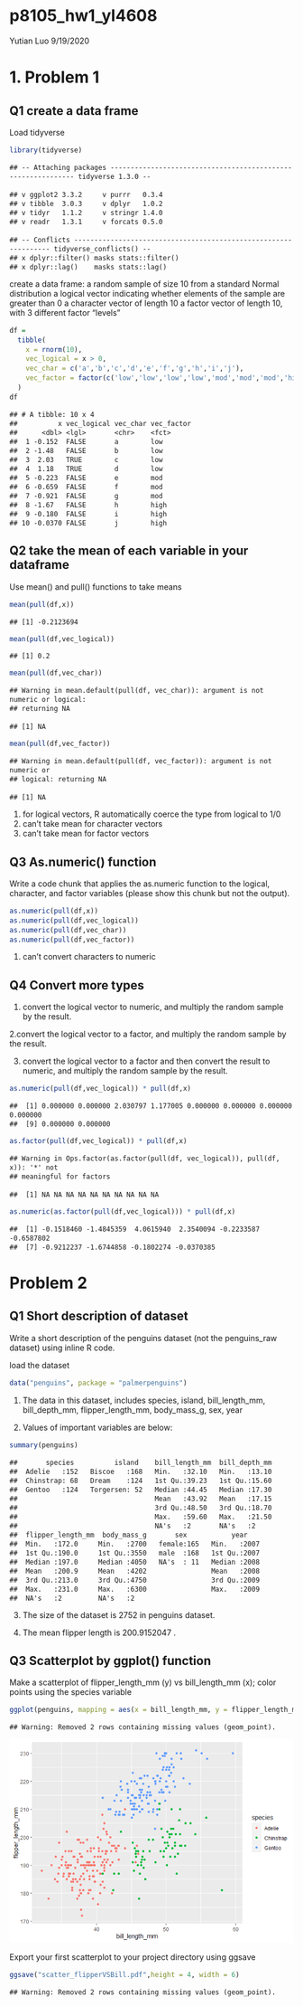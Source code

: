 p8105\_hw1\_yl4608
================
Yutian Luo
9/19/2020

# 1\. Problem 1

## Q1 create a data frame

Load tidyverse

``` r
library(tidyverse)
```

    ## -- Attaching packages ------------------------------------------------------------- tidyverse 1.3.0 --

    ## v ggplot2 3.3.2     v purrr   0.3.4
    ## v tibble  3.0.3     v dplyr   1.0.2
    ## v tidyr   1.1.2     v stringr 1.4.0
    ## v readr   1.3.1     v forcats 0.5.0

    ## -- Conflicts ---------------------------------------------------------------- tidyverse_conflicts() --
    ## x dplyr::filter() masks stats::filter()
    ## x dplyr::lag()    masks stats::lag()

create a data frame: a random sample of size 10 from a standard Normal
distribution a logical vector indicating whether elements of the sample
are greater than 0 a character vector of length 10 a factor vector of
length 10, with 3 different factor “levels”

``` r
df = 
  tibble(
    x = rnorm(10),
    vec_logical = x > 0,
    vec_char = c('a','b','c','d','e','f','g','h','i','j'),
    vec_factor = factor(c('low','low','low','low','mod','mod','mod','high','high','high'))
  )
df
```

    ## # A tibble: 10 x 4
    ##          x vec_logical vec_char vec_factor
    ##      <dbl> <lgl>       <chr>    <fct>     
    ##  1 -0.152  FALSE       a        low       
    ##  2 -1.48   FALSE       b        low       
    ##  3  2.03   TRUE        c        low       
    ##  4  1.18   TRUE        d        low       
    ##  5 -0.223  FALSE       e        mod       
    ##  6 -0.659  FALSE       f        mod       
    ##  7 -0.921  FALSE       g        mod       
    ##  8 -1.67   FALSE       h        high      
    ##  9 -0.180  FALSE       i        high      
    ## 10 -0.0370 FALSE       j        high

## Q2 take the mean of each variable in your dataframe

Use mean() and pull() functions to take means

``` r
mean(pull(df,x))
```

    ## [1] -0.2123694

``` r
mean(pull(df,vec_logical))
```

    ## [1] 0.2

``` r
mean(pull(df,vec_char))
```

    ## Warning in mean.default(pull(df, vec_char)): argument is not numeric or logical:
    ## returning NA

    ## [1] NA

``` r
mean(pull(df,vec_factor))
```

    ## Warning in mean.default(pull(df, vec_factor)): argument is not numeric or
    ## logical: returning NA

    ## [1] NA

1.  for logical vectors, R automatically coerce the type from logical to
    1/0
2.  can’t take mean for character vectors
3.  can’t take mean for factor vectors

## Q3 As.numeric() function

Write a code chunk that applies the as.numeric function to the logical,
character, and factor variables (please show this chunk but not the
output).

``` r
as.numeric(pull(df,x))
as.numeric(pull(df,vec_logical))
as.numeric(pull(df,vec_char))
as.numeric(pull(df,vec_factor))
```

1.  can’t convert characters to numeric

## Q4 Convert more types

1.  convert the logical vector to numeric, and multiply the random
    sample by the result.

2.convert the logical vector to a factor, and multiply the random sample
by the result.

3.  convert the logical vector to a factor and then convert the result
    to numeric, and multiply the random sample by the result.

<!-- end list -->

``` r
as.numeric(pull(df,vec_logical)) * pull(df,x)
```

    ##  [1] 0.000000 0.000000 2.030797 1.177005 0.000000 0.000000 0.000000 0.000000
    ##  [9] 0.000000 0.000000

``` r
as.factor(pull(df,vec_logical)) * pull(df,x)
```

    ## Warning in Ops.factor(as.factor(pull(df, vec_logical)), pull(df, x)): '*' not
    ## meaningful for factors

    ##  [1] NA NA NA NA NA NA NA NA NA NA

``` r
as.numeric(as.factor(pull(df,vec_logical))) * pull(df,x)
```

    ##  [1] -0.1518460 -1.4845359  4.0615940  2.3540094 -0.2233587 -0.6587802
    ##  [7] -0.9212237 -1.6744858 -0.1802274 -0.0370385

# Problem 2

## Q1 Short description of dataset

Write a short description of the penguins dataset (not the penguins\_raw
dataset) using inline R code.

load the dataset

``` r
data("penguins", package = "palmerpenguins")
```

1.  The data in this dataset, includes species, island,
    bill\_length\_mm, bill\_depth\_mm, flipper\_length\_mm,
    body\_mass\_g, sex, year

2.  Values of important variables are below:

<!-- end list -->

``` r
summary(penguins)
```

    ##       species          island    bill_length_mm  bill_depth_mm  
    ##  Adelie   :152   Biscoe   :168   Min.   :32.10   Min.   :13.10  
    ##  Chinstrap: 68   Dream    :124   1st Qu.:39.23   1st Qu.:15.60  
    ##  Gentoo   :124   Torgersen: 52   Median :44.45   Median :17.30  
    ##                                  Mean   :43.92   Mean   :17.15  
    ##                                  3rd Qu.:48.50   3rd Qu.:18.70  
    ##                                  Max.   :59.60   Max.   :21.50  
    ##                                  NA's   :2       NA's   :2      
    ##  flipper_length_mm  body_mass_g       sex           year     
    ##  Min.   :172.0     Min.   :2700   female:165   Min.   :2007  
    ##  1st Qu.:190.0     1st Qu.:3550   male  :168   1st Qu.:2007  
    ##  Median :197.0     Median :4050   NA's  : 11   Median :2008  
    ##  Mean   :200.9     Mean   :4202                Mean   :2008  
    ##  3rd Qu.:213.0     3rd Qu.:4750                3rd Qu.:2009  
    ##  Max.   :231.0     Max.   :6300                Max.   :2009  
    ##  NA's   :2         NA's   :2

3.  The size of the dataset is 2752 in penguins dataset.

4.  The mean flipper length is 200.9152047 .

## Q3 Scatterplot by ggplot() function

Make a scatterplot of flipper\_length\_mm (y) vs bill\_length\_mm (x);
color points using the species variable

``` r
ggplot(penguins, mapping = aes(x = bill_length_mm, y = flipper_length_mm, color = species)) + geom_point()
```

    ## Warning: Removed 2 rows containing missing values (geom_point).

![](p8105_hw1_yl4608_files/figure-gfm/scatter-1.png)<!-- -->

Export your first scatterplot to your project directory using ggsave

``` r
ggsave("scatter_flipperVSBill.pdf",height = 4, width = 6)
```

    ## Warning: Removed 2 rows containing missing values (geom_point).
